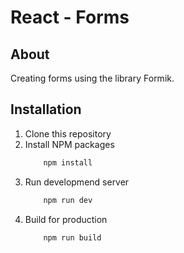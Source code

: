 # React - Forms

## About
Creating forms using the library Formik.

## Installation

1. Clone this repository
2. Install NPM packages
    ```bash
        npm install
    ```
3. Run developmend server
    ```bash
        npm run dev
    ```
4. Build for production
    ```bash
        npm run build
    ```
